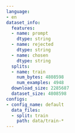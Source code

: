 ```yaml
---
language:
- en
dataset_info:
  features:
  - name: prompt
    dtype: string
  - name: rejected
    dtype: string
  - name: chosen
    dtype: string
  splits:
  - name: train
    num_bytes: 4808598
    num_examples: 4948
  download_size: 2285687
  dataset_size: 4808598
configs:
- config_name: default
  data_files:
  - split: train
    path: data/train-*
---
```

